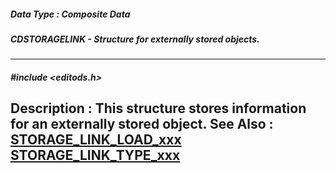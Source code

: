 ##### Data Type : Composite Data
##### CDSTORAGELINK - Structure for externally stored objects.
---
##### #include <editods.h>
**Description :**
This structure stores information for an externally stored object.
**See Also :**
[STORAGE_LINK_LOAD_xxx](D:/md_files/STORAGE_LINK_LOAD_xxx.md)
[STORAGE_LINK_TYPE_xxx](D:/md_files/STORAGE_LINK_TYPE_xxx.md)
---
